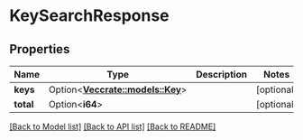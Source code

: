 # KeySearchResponse

## Properties

Name | Type | Description | Notes
------------ | ------------- | ------------- | -------------
**keys** | Option<[**Vec<crate::models::Key>**](Key.md)> |  | [optional]
**total** | Option<**i64**> |  | [optional]

[[Back to Model list]](../README.md#documentation-for-models) [[Back to API list]](../README.md#documentation-for-api-endpoints) [[Back to README]](../README.md)


